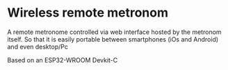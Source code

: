 Wireless remote metronom
========================

A remote metronome controlled via web interface hosted by the metronom itself. 
So that it is easily portable between smartphones (iOs and Android) and even desktop/Pc

Based on an ESP32-WROOM Devkit-C
